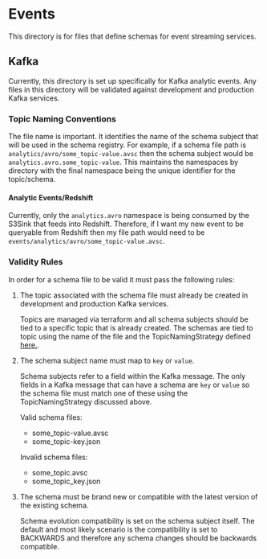 # Events

This directory is for files that define schemas for event streaming services.

## Kafka

Currently, this directory is set up specifically for Kafka analytic events. Any files in this directory will be
validated against development and production Kafka services.

### Topic Naming Conventions

The file name is important. It identifies the name of the schema subject that will be used in the schema registry.
For example, if a schema file path is `analytics/avro/some_topic-value.avsc` then the schema subject would be
`analytics.avro.some_topic-value`. This maintains the namespaces by directory with the final namespace being the
unique identifier for the topic/schema.

#### Analytic Events/Redshift

Currently, only the `analytics.avro` namespace is being consumed by the S3Sink that feeds into Redshift. Therefore,
if I want my new event to be queryable from Redshift then my file path would need to be
`events/analytics/avro/some_topic-value.avsc`.

### Validity Rules

In order for a schema file to be valid it must pass the following rules:

1. The topic associated with the schema file must already be created in development and production Kafka services.

   Topics are managed via terraform and all schema subjects should be tied to a specific topic that is already
   created. The schemas are tied to topic using the name of the file and the TopicNamingStrategy defined
   [here.](https://github.com/*company-data-covered*/services/pull/6588).

2. The schema subject name must map to `key` or `value`.

   Schema subjects refer to a field within the Kafka message. The only fields in a Kafka message that can have a
   schema are `key` or `value` so the schema file must match one of these using the TopicNamingStrategy discussed
   above.

   Valid schema files:

   - some_topic-value.avsc
   - some_topic-key.json

   Invalid schema files:

   - some_topic.avsc
   - some_topic_key.json

3. The schema must be brand new or compatible with the latest version of the existing schema.

   Schema evolution compatibility is set on the schema subject itself. The default and most likely scenario is the
   compatibility is set to BACKWARDS and therefore any schema changes should be backwards compatible.
